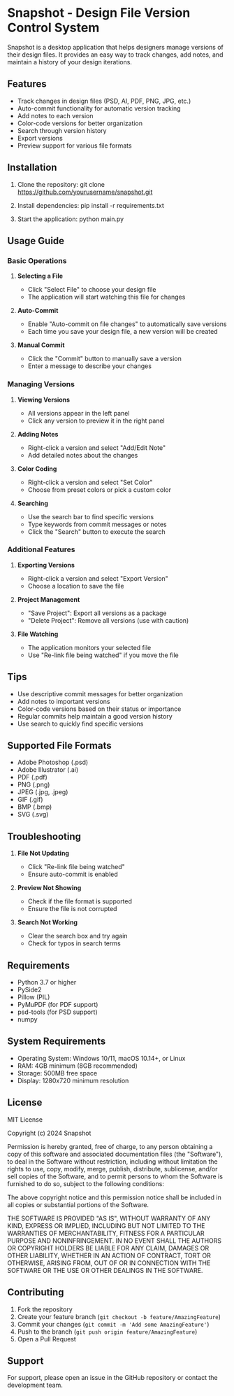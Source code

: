 # Snapshot - Design File Version Control System

Snapshot is a desktop application that helps designers manage versions of their design files. It provides an easy way to track changes, add notes, and maintain a history of your design iterations.

## Features

- Track changes in design files (PSD, AI, PDF, PNG, JPG, etc.)
- Auto-commit functionality for automatic version tracking
- Add notes to each version
- Color-code versions for better organization
- Search through version history
- Export versions
- Preview support for various file formats

## Installation

1. Clone the repository:
git clone https://github.com/yourusername/snapshot.git

2. Install dependencies:
pip install -r requirements.txt

3. Start the application:
python main.py

## Usage Guide

### Basic Operations

1. **Selecting a File**
   - Click "Select File" to choose your design file
   - The application will start watching this file for changes

2. **Auto-Commit**
   - Enable "Auto-commit on file changes" to automatically save versions
   - Each time you save your design file, a new version will be created

3. **Manual Commit**
   - Click the "Commit" button to manually save a version
   - Enter a message to describe your changes

### Managing Versions

1. **Viewing Versions**
   - All versions appear in the left panel
   - Click any version to preview it in the right panel

2. **Adding Notes**
   - Right-click a version and select "Add/Edit Note"
   - Add detailed notes about the changes

3. **Color Coding**
   - Right-click a version and select "Set Color"
   - Choose from preset colors or pick a custom color

4. **Searching**
   - Use the search bar to find specific versions
   - Type keywords from commit messages or notes
   - Click the "Search" button to execute the search

### Additional Features

1. **Exporting Versions**
   - Right-click a version and select "Export Version"
   - Choose a location to save the file

2. **Project Management**
   - "Save Project": Export all versions as a package
   - "Delete Project": Remove all versions (use with caution)

3. **File Watching**
   - The application monitors your selected file
   - Use "Re-link file being watched" if you move the file

## Tips

- Use descriptive commit messages for better organization
- Add notes to important versions
- Color-code versions based on their status or importance
- Regular commits help maintain a good version history
- Use search to quickly find specific versions

## Supported File Formats

- Adobe Photoshop (.psd)
- Adobe Illustrator (.ai)
- PDF (.pdf)
- PNG (.png)
- JPEG (.jpg, .jpeg)
- GIF (.gif)
- BMP (.bmp)
- SVG (.svg)

## Troubleshooting

1. **File Not Updating**
   - Click "Re-link file being watched"
   - Ensure auto-commit is enabled

2. **Preview Not Showing**
   - Check if the file format is supported
   - Ensure the file is not corrupted

3. **Search Not Working**
   - Clear the search box and try again
   - Check for typos in search terms

## Requirements

- Python 3.7 or higher
- PySide2
- Pillow (PIL)
- PyMuPDF (for PDF support)
- psd-tools (for PSD support)
- numpy

## System Requirements

- Operating System: Windows 10/11, macOS 10.14+, or Linux
- RAM: 4GB minimum (8GB recommended)
- Storage: 500MB free space
- Display: 1280x720 minimum resolution

## License

MIT License

Copyright (c) 2024 Snapshot

Permission is hereby granted, free of charge, to any person obtaining a copy
of this software and associated documentation files (the "Software"), to deal
in the Software without restriction, including without limitation the rights
to use, copy, modify, merge, publish, distribute, sublicense, and/or sell
copies of the Software, and to permit persons to whom the Software is
furnished to do so, subject to the following conditions:

The above copyright notice and this permission notice shall be included in all
copies or substantial portions of the Software.

THE SOFTWARE IS PROVIDED "AS IS", WITHOUT WARRANTY OF ANY KIND, EXPRESS OR
IMPLIED, INCLUDING BUT NOT LIMITED TO THE WARRANTIES OF MERCHANTABILITY,
FITNESS FOR A PARTICULAR PURPOSE AND NONINFRINGEMENT. IN NO EVENT SHALL THE
AUTHORS OR COPYRIGHT HOLDERS BE LIABLE FOR ANY CLAIM, DAMAGES OR OTHER
LIABILITY, WHETHER IN AN ACTION OF CONTRACT, TORT OR OTHERWISE, ARISING FROM,
OUT OF OR IN CONNECTION WITH THE SOFTWARE OR THE USE OR OTHER DEALINGS IN THE
SOFTWARE.

## Contributing

1. Fork the repository
2. Create your feature branch (`git checkout -b feature/AmazingFeature`)
3. Commit your changes (`git commit -m 'Add some AmazingFeature'`)
4. Push to the branch (`git push origin feature/AmazingFeature`)
5. Open a Pull Request

## Support

For support, please open an issue in the GitHub repository or contact the development team.
